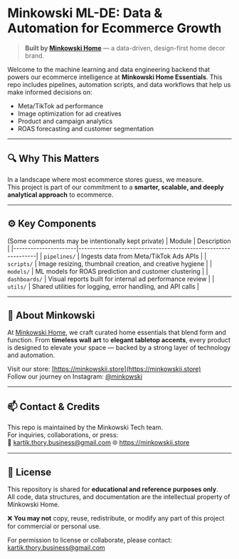 # Minkowski ML-DE: Data & Automation for Ecommerce Growth

> **Built by [Minkowski Home](https://minkowskii.store)** — a data-driven, design-first home decor brand.

Welcome to the machine learning and data engineering backend that powers our ecommerce intelligence at **Minkowski Home Essentials**. This repo includes pipelines, automation scripts, and data workflows that help us make informed decisions on:

- Meta/TikTok ad performance
- Image optimization for ad creatives
- Product and campaign analytics
- ROAS forecasting and customer segmentation

---

## 🔍 Why This Matters

In a landscape where most ecommerce stores guess, we measure.  
This project is part of our commitment to a **smarter, scalable, and deeply analytical approach** to ecommerce.

---

## ⚙️ Key Components
(Some components may be intentionally kept private)
| Module               | Description                                                   |
|----------------------|---------------------------------------------------------------|
| `pipelines/`         | Ingests data from Meta/TikTok Ads APIs                        |
| `scripts/`           | Image resizing, thumbnail creation, and creative hygiene      |
| `models/`            | ML models for ROAS prediction and customer clustering         |
| `dashboards/`        | Visual reports built for internal ad performance review       |
| `utils/`             | Shared utilities for logging, error handling, and API calls   |

---

## 🛒 About Minkowski

At [Minkowski Home](https://minkowskii.store), we craft curated home essentials that blend form and function. From **timeless wall art** to **elegant tabletop accents**, every product is designed to elevate your space — backed by a strong layer of technology and automation.

Visit our store: [https://minkowskii.store](https://minkowskii.store)  
Follow our journey on Instagram: [@minkowski](https://instagram.com/minkowski)

---

## 📫 Contact & Credits

This repo is maintained by the Minkowski Tech team.  
For inquiries, collaborations, or press:  
📧 kartik.thory.business@gmail.com 
🌐 https://minkowskii.store

---

## 📄 License

This repository is shared for **educational and reference purposes only**.  
All code, data structures, and documentation are the intellectual property of Minkowski Home.  

❌ **You may not** copy, reuse, redistribute, or modify any part of this project for commercial or personal use.

For permission to license or collaborate, please contact: kartik.thory.business@gmail.com

